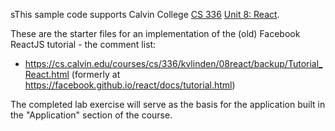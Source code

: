 sThis sample code supports Calvin College
[CS 336](https://cs.calvin.edu/courses/cs/336/kvlinden)
[Unit 8: React](https://cs.calvin.edu/courses/cs/336/kvlinden/08react/index.html).

These are the starter files for an implementation of the (old) Facebook ReactJS tutorial -
the comment list:

- https://cs.calvin.edu/courses/cs/336/kvlinden/08react/backup/Tutorial_React.html
(formerly at https://facebook.github.io/react/docs/tutorial.html)

The completed lab exercise will serve as the basis for the application built in
the "Application" section of the course.
